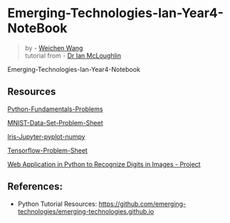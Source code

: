 # Emerging-Technologies-Ian-Year4-NoteBook
> by - [Weichen Wang](https://w326004741.github.io/)  
> tutorial from - [Dr Ian McLoughlin](https://github.com/emerging-technologies/emerging-technologies.github.io)

Emerging-Technologies-Ian-Year4-Notebook

##  Resources
[Python-Fundamentals-Problems](https://github.com/w326004741/python-fundamentals-problems)  

[MNIST-Data-Set-Problem-Sheet](https://github.com/w326004741/MNIST-Data-Set-Problem-Sheet)  

[Iris-Jupyter-pyplot-numpy](https://github.com/w326004741/Iris-Jupyter-pyplot-numpy)  

[Tensorflow-Problem-Sheet](https://github.com/w326004741/Tensorflow-Problem-Sheet)  

[Web Application in Python to Recognize Digits in Images - Project](https://github.com/w326004741/Emerging-Technologies-Project-Year4)


## References:
- Python Tutorial Resources: https://github.com/emerging-technologies/emerging-technologies.github.io
